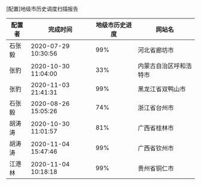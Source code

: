 [配置]地级市历史调度扫描报告

|	配置者	|	完成时间	|	地级市历史进度	|	网站名	|
|----|----|----|----|
|	石张毅	|	2020-07-29 10:30:56	|	 99%	|	河北省廊坊市	|
|	张豹	|	2020-10-30 11:04:00	|	 33%	|	内蒙古自治区呼和浩特市	|
|	张豹	|	2020-11-03 21:41:31	|	 99%	|	黑龙江省双鸭山市	|
|	石张毅	|	2020-08-26 15:05:26	|	 74%	|	浙江省台州市	|
|	胡涛涛	|	2020-10-30 11:01:57	|	 81%	|	广西省桂林市	|
|	胡涛涛	|	2020-11-04 15:47:46	|	 99%	|	广西省钦州市	|
|	江港林	|	2020-11-04 10:18:18	|	 99%	|	贵州省铜仁市	|

